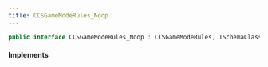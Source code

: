 ```yaml
---
title: CCSGameModeRules_Noop
---
```


```csharp
public interface CCSGameModeRules_Noop : CCSGameModeRules, ISchemaClass<CCSGameModeRules>, ISchemaClass<CCSGameModeRules_Noop>, ISchemaField, ISchemaClass, INativeHandle
```

#### Implements

